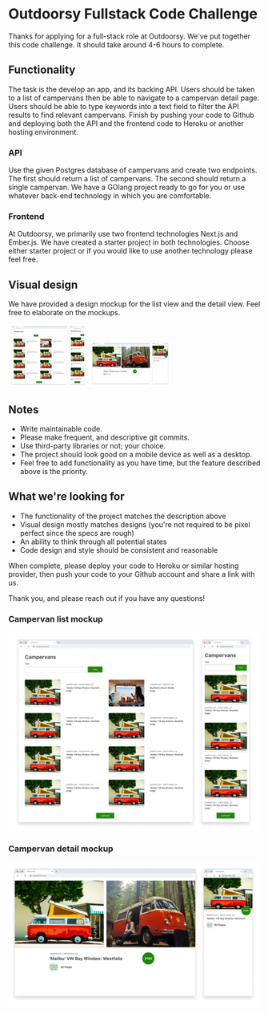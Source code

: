 # Outdoorsy Fullstack Code Challenge

Thanks for applying for a full-stack role at Outdoorsy. We've put together this code challenge. It should take around 4-6 hours to complete.

## Functionality
The task is the develop an app, and its backing API.  Users should be taken to a list of campervans then be able to navigate to a campervan detail page. Users should be able to type keywords into a text field to filter the API results to find relevant campervans. Finish by pushing your code to Github and deploying both the API and the frontend code to Heroku or another hosting environment.

### API
Use the given Postgres database of campervans and create two endpoints. The first should return a list of campervans. The second should return a single campervan. We have a GOlang project ready to go for you or use whatever back-end technology in which you are comfortable.

### Frontend
At Outdoorsy, we primarily use two frontend technologies Next.js and Ember.js. We have created a starter project in both technologies. Choose either starter project or if you would like to use another technology please feel free.

## Visual design
We have provided a design mockup for the list view and the detail view. Feel free to elaborate on the mockups.

![visual-designs/detail-view-sm.jpg](./visual-designs/list-view-sm.jpg)
![visual-designs/detail-view-sm.jpg](./visual-designs/detail-view-sm.jpg)

## Notes
- Write maintainable code.
- Please make frequent, and descriptive git commits.
- Use third-party libraries or not; your choice.
- The project should look good on a mobile device as well as a desktop.
- Feel free to add functionality as you have time, but the feature described above is the priority.

## What we're looking for
- The functionality of the project matches the description above
- Visual design mostly matches designs (you're not required to be pixel perfect since the specs are rough)
- An ability to think through all potential states
- Code design and style should be consistent and reasonable

When complete, please deploy your code to Heroku or similar hosting provider, then push your code to your Github account and share a link with us.

Thank you, and please reach out if you have any questions!

### Campervan list mockup
![visual-designs/list-view-sm.jpg](./visual-designs/list-view.jpg)

### Campervan detail mockup
![visual-designs/detail-view-sm.jpg](./visual-designs/detail-view.jpg)

